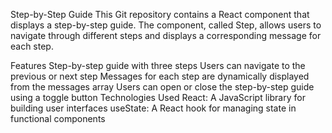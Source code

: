 Step-by-Step Guide
This Git repository contains a React component that displays a step-by-step guide. The component, called Step, allows users to navigate through different steps and displays a corresponding message for each step.

Features
Step-by-step guide with three steps
Users can navigate to the previous or next step
Messages for each step are dynamically displayed from the messages array
Users can open or close the step-by-step guide using a toggle button
Technologies Used
React: A JavaScript library for building user interfaces
useState: A React hook for managing state in functional components
